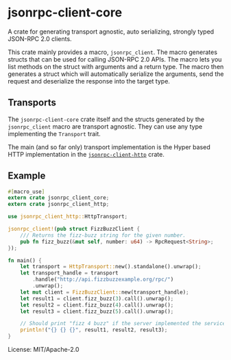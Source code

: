 # jsonrpc-client-core

A crate for generating transport agnostic, auto serializing, strongly typed JSON-RPC 2.0
clients.

This crate mainly provides a macro, `jsonrpc_client`. The macro generates structs that can be
used for calling JSON-RPC 2.0 APIs. The macro lets you list methods on the struct with
arguments and a return type. The macro then generates a struct which will automatically
serialize the arguments, send the request and deserialize the response into the target type.

## Transports

The `jsonrpc-client-core` crate itself and the structs generated by the `jsonrpc_client` macro
are transport agnostic. They can use any type implementing the `Transport` trait.

The main (and so far only) transport implementation is the Hyper based HTTP implementation
in the [`jsonrpc-client-http`](../jsonrpc_client_http/index.html) crate.

## Example

```rust
#[macro_use]
extern crate jsonrpc_client_core;
extern crate jsonrpc_client_http;

use jsonrpc_client_http::HttpTransport;

jsonrpc_client!(pub struct FizzBuzzClient {
    /// Returns the fizz-buzz string for the given number.
    pub fn fizz_buzz(&mut self, number: u64) -> RpcRequest<String>;
});

fn main() {
    let transport = HttpTransport::new().standalone().unwrap();
    let transport_handle = transport
        .handle("http://api.fizzbuzzexample.org/rpc/")
        .unwrap();
    let mut client = FizzBuzzClient::new(transport_handle);
    let result1 = client.fizz_buzz(3).call().unwrap();
    let result2 = client.fizz_buzz(4).call().unwrap();
    let result3 = client.fizz_buzz(5).call().unwrap();

    // Should print "fizz 4 buzz" if the server implemented the service correctly
    println!("{} {} {}", result1, result2, result3);
}
```


License: MIT/Apache-2.0
